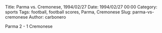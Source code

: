 Title: Parma vs. Cremonese, 1994/02/27
Date: 1994/02/27 00:00
Category: sports
Tags: football, football scores, Parma, Cremonese
Slug: parma-vs-cremonese
Author: carbonero


Parma 2 - 1 Cremonese

